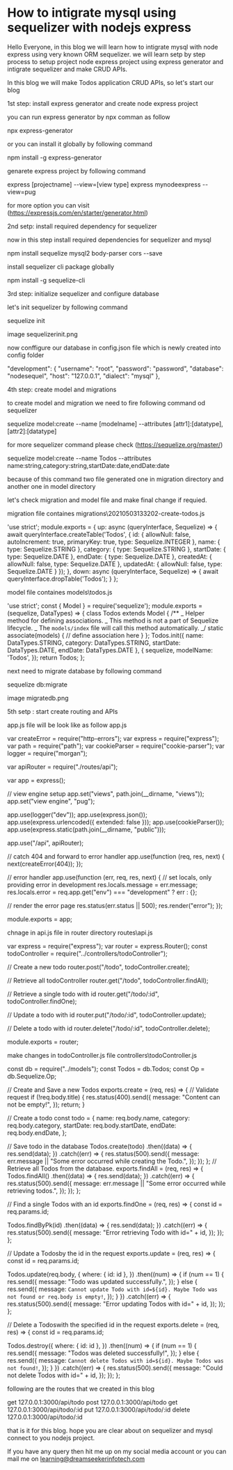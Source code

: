 # How to intigrate mysql using sequelizer with nodejs express

Hello Everyone, in this blog we will learn how to intigrate mysql with node express using very known ORM sequelizer.
we will learn setp by step process to setup project node express project using express generator and intigrate sequelizer and make CRUD APIs.

In this blog we will make Todos application CRUD APIs, so let's start our blog

1st step: install express generator and create node express project

you can run express generator by npx comman as follow

npx express-generator

or you can install it globally by following command

npm install -g express-generator

genarete express project by following command

express [projectname] --view=[view type]
express mynodeexpress --view=pug

for more option you can visit <link>(https://expressjs.com/en/starter/generator.html)

2nd setp: install required dependency for sequelizer

now in this step install required dependencies for sequelizer and mysql

npm install sequelize mysql2 body-parser cors --save

install sequelizer cli package globally

npm install -g sequelize-cli

3rd step: initialize sequelizer and configure database

let's init sequelizer by following command

sequelize init

image sequelizerinit.png

now conffigure our database in config.json file which is newly created into config folder

"development": {
"username": "root",
"password": "password",
"database": "nodesequel",
"host": "127.0.0.1",
"dialect": "mysql"
},

4th step: create model and migrations

to create model and migration we need to fire following command od sequelizer

sequelize model:create --name [modelname] --attributes [attr1]:[datatype],[attr2]:[datatype]

for more sequelizer command please check <link>(https://sequelize.org/master/)

sequelize model:create --name Todos --attributes name:string,category:string,startDate:date,endDate:date

because of this command two file generated one in migration directory and another one in model directory

let's check migration and model file and make final change if requied.

migration file containes
migrations\20210503133202-create-todos.js

'use strict';
module.exports = {
up: async (queryInterface, Sequelize) => {
await queryInterface.createTable('Todos', {
id: {
allowNull: false,
autoIncrement: true,
primaryKey: true,
type: Sequelize.INTEGER
},
name: {
type: Sequelize.STRING
},
category: {
type: Sequelize.STRING
},
startDate: {
type: Sequelize.DATE
},
endDate: {
type: Sequelize.DATE
},
createdAt: {
allowNull: false,
type: Sequelize.DATE
},
updatedAt: {
allowNull: false,
type: Sequelize.DATE
}
});
},
down: async (queryInterface, Sequelize) => {
await queryInterface.dropTable('Todos');
}
};

model file containes
models\todos.js

'use strict';
const {
Model
} = require('sequelize');
module.exports = (sequelize, DataTypes) => {
class Todos extends Model {
/\*\*
_ Helper method for defining associations.
_ This method is not a part of Sequelize lifecycle.
_ The `models/index` file will call this method automatically.
_/
static associate(models) {
// define association here
}
};
Todos.init({
name: DataTypes.STRING,
category: DataTypes.STRING,
startDate: DataTypes.DATE,
endDate: DataTypes.DATE
}, {
sequelize,
modelName: 'Todos',
});
return Todos;
};

next need to migrate database by following command

sequelize db:migrate

image migratedb.png

5th setp : start create routing and APIs

app.js file will be look like as follow
app.js

var createError = require("http-errors");
var express = require("express");
var path = require("path");
var cookieParser = require("cookie-parser");
var logger = require("morgan");

var apiRouter = require("./routes/api");

var app = express();

// view engine setup
app.set("views", path.join(\_\_dirname, "views"));
app.set("view engine", "pug");

app.use(logger("dev"));
app.use(express.json());
app.use(express.urlencoded({ extended: false }));
app.use(cookieParser());
app.use(express.static(path.join(\_\_dirname, "public")));

app.use("/api", apiRouter);

// catch 404 and forward to error handler
app.use(function (req, res, next) {
next(createError(404));
});

// error handler
app.use(function (err, req, res, next) {
// set locals, only providing error in development
res.locals.message = err.message;
res.locals.error = req.app.get("env") === "development" ? err : {};

// render the error page
res.status(err.status || 500);
res.render("error");
});

module.exports = app;

chnage in api.js file in router directory
routes\api.js

var express = require("express");
var router = express.Router();
const todoController = require("../controllers/todoController");

// Create a new todo
router.post("/todo", todoController.create);

// Retrieve all todoController
router.get("/todo", todoController.findAll);

// Retrieve a single todo with id
router.get("/todo/:id", todoController.findOne);

// Update a todo with id
router.put("/todo/:id", todoController.update);

// Delete a todo with id
router.delete("/todo/:id", todoController.delete);

module.exports = router;

make changes in todoController.js file
controllers\todoController.js

const db = require("../models");
const Todos = db.Todos;
const Op = db.Sequelize.Op;

// Create and Save a new Todos
exports.create = (req, res) => {
// Validate request
if (!req.body.title) {
res.status(400).send({
message: "Content can not be empty!",
});
return;
}

// Create a todo
const todo = {
name: req.body.name,
category: req.body.category,
startDate: req.body.startDate,
endDate: req.body.endDate,
};

// Save todo in the database
Todos.create(todo)
.then((data) => {
res.send(data);
})
.catch((err) => {
res.status(500).send({
message: err.message || "Some error occurred while creating the Todo.",
});
});
};
// Retrieve all Todos from the database.
exports.findAll = (req, res) => {
Todos.findAll()
.then((data) => {
res.send(data);
})
.catch((err) => {
res.status(500).send({
message: err.message || "Some error occurred while retrieving todos.",
});
});
};

// Find a single Todos with an id
exports.findOne = (req, res) => {
const id = req.params.id;

Todos.findByPk(id)
.then((data) => {
res.send(data);
})
.catch((err) => {
res.status(500).send({
message: "Error retrieving Todo with id=" + id,
});
});
};

// Update a Todosby the id in the request
exports.update = (req, res) => {
const id = req.params.id;

Todos.update(req.body, {
where: { id: id },
})
.then((num) => {
if (num == 1) {
res.send({
message: "Todo was updated successfully.",
});
} else {
res.send({
message: `Cannot update Todo with id=${id}. Maybe Todo was not found or req.body is empty!`,
});
}
})
.catch((err) => {
res.status(500).send({
message: "Error updating Todos with id=" + id,
});
});
};

// Delete a Todoswith the specified id in the request
exports.delete = (req, res) => {
const id = req.params.id;

Todos.destroy({
where: { id: id },
})
.then((num) => {
if (num == 1) {
res.send({
message: "Todos was deleted successfully!",
});
} else {
res.send({
message: `Cannot delete Todos with id=${id}. Maybe Todos was not found!`,
});
}
})
.catch((err) => {
res.status(500).send({
message: "Could not delete Todos with id=" + id,
});
});
};

following are the routes that we created in this blog

get 127.0.0.1:3000/api/todo
post 127.0.0.1:3000/api/todo
get 127.0.0.1:3000/api/todo/:id
put 127.0.0.1:3000/api/todo/:id
delete 127.0.0.1:3000/api/todo/:id

that is it for this blog. hope you are clear about on sequelizer and mysql connect to you nodejs project.

If you have any query then hit me up on my social media account or you can mail me on learning@dreamseekerinfotech.com
